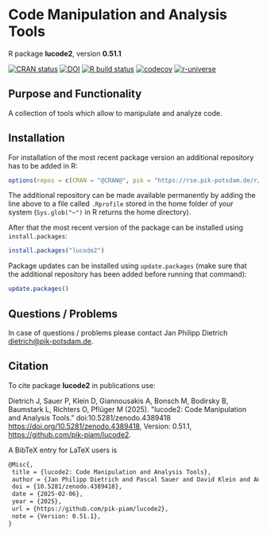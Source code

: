 # Code Manipulation and Analysis Tools

R package **lucode2**, version **0.51.1**

[![CRAN status](https://www.r-pkg.org/badges/version/lucode2)](https://cran.r-project.org/package=lucode2) [![DOI](https://zenodo.org/badge/DOI/10.5281/zenodo.4389418.svg)](https://doi.org/10.5281/zenodo.4389418) [![R build status](https://github.com/pik-piam/lucode2/workflows/check/badge.svg)](https://github.com/pik-piam/lucode2/actions) [![codecov](https://codecov.io/gh/pik-piam/lucode2/branch/master/graph/badge.svg)](https://app.codecov.io/gh/pik-piam/lucode2) [![r-universe](https://pik-piam.r-universe.dev/badges/lucode2)](https://pik-piam.r-universe.dev/builds)

## Purpose and Functionality

A collection of tools which allow to manipulate and analyze
    code.


## Installation

For installation of the most recent package version an additional repository has to be added in R:

```r
options(repos = c(CRAN = "@CRAN@", pik = "https://rse.pik-potsdam.de/r/packages"))
```
The additional repository can be made available permanently by adding the line above to a file called `.Rprofile` stored in the home folder of your system (`Sys.glob("~")` in R returns the home directory).

After that the most recent version of the package can be installed using `install.packages`:

```r 
install.packages("lucode2")
```

Package updates can be installed using `update.packages` (make sure that the additional repository has been added before running that command):

```r 
update.packages()
```

## Questions / Problems

In case of questions / problems please contact Jan Philipp Dietrich <dietrich@pik-potsdam.de>.

## Citation

To cite package **lucode2** in publications use:

Dietrich J, Sauer P, Klein D, Giannousakis A, Bonsch M, Bodirsky B, Baumstark L, Richters O, Pflüger M (2025). "lucode2: Code Manipulation and Analysis Tools." doi:10.5281/zenodo.4389418 <https://doi.org/10.5281/zenodo.4389418>, Version: 0.51.1, <https://github.com/pik-piam/lucode2>.

A BibTeX entry for LaTeX users is

 ```latex
@Misc{,
  title = {lucode2: Code Manipulation and Analysis Tools},
  author = {Jan Philipp Dietrich and Pascal Sauer and David Klein and Anastasis Giannousakis and Markus Bonsch and Benjamin Leon Bodirsky and Lavinia Baumstark and Oliver Richters and Mika Pflüger},
  doi = {10.5281/zenodo.4389418},
  date = {2025-02-06},
  year = {2025},
  url = {https://github.com/pik-piam/lucode2},
  note = {Version: 0.51.1},
}
```
